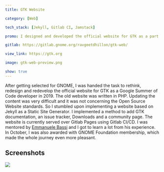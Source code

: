 ```yaml
---
title: GTK Website

category: [Web]

tech_stack: [Jekyll, Gitlab CI, Jamstack]

promo: I designed and developed the official website for GTK as a part of as Google Summer of Code developer for GNOME.

gitlab: https://gitlab.gnome.org/ravgeetdhillon/gtk-web/

view_link: https://gtk.org

image: gtk-web-preview.png

show: true
---
```


After getting selected for GNOME, I was handed the task to rethink, redesign and redevelop the official website for GTK as a Google Summer of Code developer in 2019. The old website was written in PHP. Updating the content was very difficult and it was not concerning the Open Source Website standards. So I stumbled upon implementing a website based on Jekyll as a Static Site Generator. I implemented a method to add GTK documentation, an issue tracker, Downloads and a community page. The website is currently served over Gitlab Pages using Gitlab CI/CD. I was mentored by [Emmanuele Bassi](https://github.com/ebassi) and I got to learn a lot from his experience. In October, I was also awarded with GNOME Foundation membership, which made the whole journey even more pleasant.

## Screenshots

![](/images//projects/gtk-web-issue-tracker.png)
